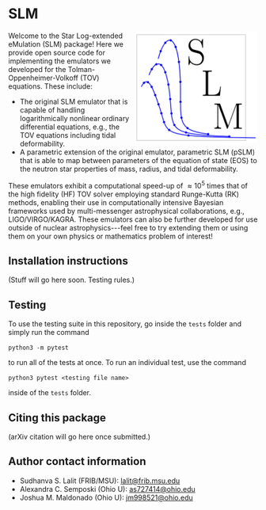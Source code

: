 # SLM

<img align="right" width="250" src="SLM_Logo.png">

Welcome to the Star Log-extended eMulation (SLM) package! Here we provide open source code for implementing the emulators we developed for the Tolman-Oppenheimer-Volkoff (TOV) equations. These include:

- The original SLM emulator that is capable of handling logarithmically nonlinear ordinary differential equations, e.g., the TOV equations including tidal deformability.
- A parametric extension of the original emulator, parametric SLM (pSLM) that is able to map between parameters of the equation of state (EOS) to the neutron star properties of mass, radius, and tidal deformability.

These emulators exhibit a computational speed-up of $\approx 10^{5}$ times that of the high fidelity (HF) TOV solver employing standard Runge-Kutta (RK) methods, enabling their use in computationally intensive Bayesian frameworks used by multi-messenger astrophysical collaborations, e.g., LIGO/VIRGO/KAGRA. These emulators can also be further developed for use outside of nuclear astrophysics---feel free to try extending them or using them on your own physics or mathematics problem of interest!

## Installation instructions

(Stuff will go here soon. Testing rules.)

## Testing

To use the testing suite in this repository, go inside the `tests` folder and simply run the command
```shell
python3 -m pytest
```
to run all of the tests at once. To run an individual test, use the command
```shell
python3 pytest <testing file name>
```
inside of the `tests` folder.

## Citing this package

(arXiv citation will go here once submitted.)

## Author contact information
- Sudhanva S. Lalit (FRIB/MSU): lalit@frib.msu.edu
- Alexandra C. Semposki (Ohio U): as727414@ohio.edu
- Joshua M. Maldonado (Ohio U): jm998521@ohio.edu
